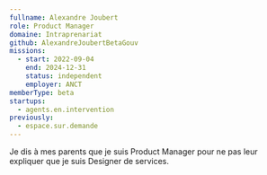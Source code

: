 ```yaml
---
fullname: Alexandre Joubert
role: Product Manager
domaine: Intraprenariat
github: AlexandreJoubertBetaGouv
missions:
  - start: 2022-09-04
    end: 2024-12-31
    status: independent
    employer: ANCT
memberType: beta
startups:
  - agents.en.intervention
previously:
  - espace.sur.demande
---
```


Je dis à mes parents que je suis Product Manager pour ne pas leur expliquer que je suis Designer de services.
